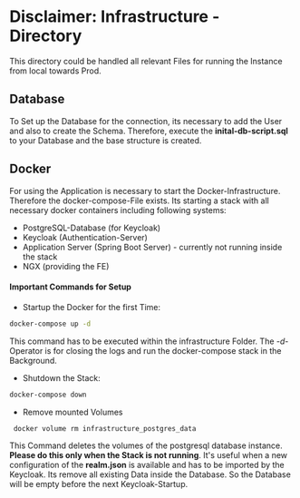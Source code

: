 # Disclaimer: Infrastructure - Directory

This directory could be handled all relevant Files for running the Instance from local towards Prod.

## Database

To Set up the Database for the connection, its necessary to add the User and also to create the Schema.
Therefore, execute the **inital-db-script.sql** to your Database and the base structure is created.


## Docker
For using the Application is necessary to start the Docker-Infrastructure. Therefore the docker-compose-File exists. Its starting a stack with all necessary docker containers including following systems:

- PostgreSQL-Database (for Keycloak)
- Keycloak (Authentication-Server)
- Application Server (Spring Boot Server) - currently not running inside the stack
- NGX (providing the FE)

#### Important Commands for Setup

- Startup the Docker for the first Time:

```bash 
docker-compose up -d
```

This command has to be executed within the infrastructure Folder. The _-d_-Operator is for closing the logs and run the docker-compose stack in the Background. 

- Shutdown the Stack:

```bash
docker-compose down
```

- Remove mounted Volumes
```bash
 docker volume rm infrastructure_postgres_data
```
This Command deletes the volumes of the postgresql database instance. __Please do this only when the Stack is not running__.
It's useful when a new configuration of the __realm.json__ is available and has to be imported by the Keycloak. Its remove all existing Data inside the Database. So the Database will be empty before the next Keycloak-Startup. 

